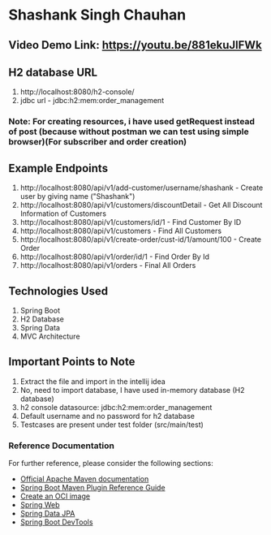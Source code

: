 # Shashank Singh Chauhan

## Video Demo Link: https://youtu.be/881ekuJlFWk

## H2 database URL
1. http://localhost:8080/h2-console/
2. jdbc url -  jdbc:h2:mem:order_management

### Note: For creating resources, i have used getRequest instead of post (because without postman we can test using simple browser)(For subscriber and   order creation)
## Example Endpoints
1. http://localhost:8080/api/v1/add-customer/username/shashank - Create user by giving name ("Shashank")
2. http://localhost:8080/api/v1/customers/discountDetail - Get All Discount Information of Customers
3. http://localhost:8080/api/v1/customers/id/1 - Find Customer By ID
4. http://localhost:8080/api/v1/customers - Find All Customers
5. http://localhost:8080/api/v1/create-order/cust-id/1/amount/100 - Create Order
6. http://localhost:8080/api/v1/order/id/1 - Find Order By Id
7. http://localhost:8080/api/v1/orders - Final All Orders

## Technologies Used
1. Spring Boot
2. H2 Database
3. Spring Data
4. MVC Architecture

## Important Points to Note
1. Extract the file and import in the intellij idea
2. No, need to import database, I have used in-memory database (H2 database)
3. h2 console datasource: jdbc:h2:mem:order_management
4. Default username and no password for h2 database
5. Testcases are present under test folder (src/main/test)

### Reference Documentation
For further reference, please consider the following sections:

* [Official Apache Maven documentation](https://maven.apache.org/guides/index.html)
* [Spring Boot Maven Plugin Reference Guide](https://docs.spring.io/spring-boot/docs/3.0.1/maven-plugin/reference/html/)
* [Create an OCI image](https://docs.spring.io/spring-boot/docs/3.0.1/maven-plugin/reference/html/#build-image)
* [Spring Web](https://docs.spring.io/spring-boot/docs/3.0.1/reference/htmlsingle/#web)
* [Spring Data JPA](https://docs.spring.io/spring-boot/docs/3.0.1/reference/htmlsingle/#data.sql.jpa-and-spring-data)
* [Spring Boot DevTools](https://docs.spring.io/spring-boot/docs/3.0.1/reference/htmlsingle/#using.devtools)
